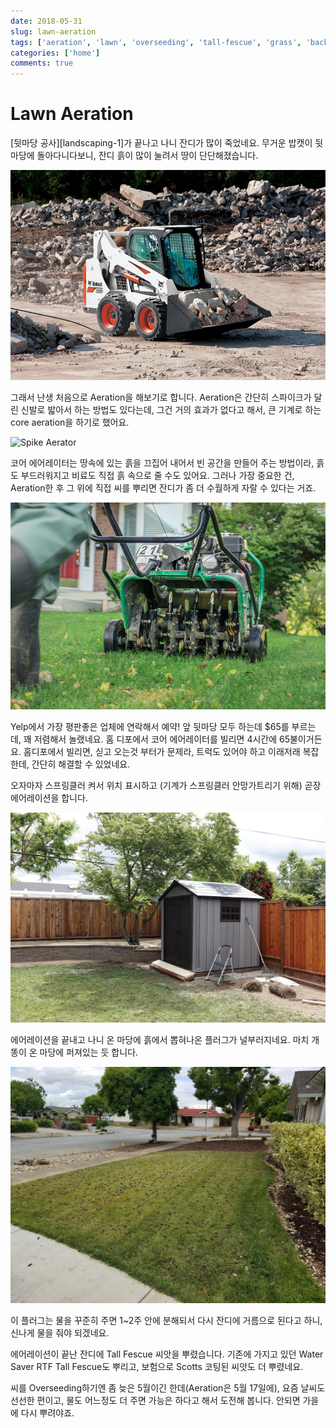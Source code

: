```yaml
---
date: 2018-05-31
slug: lawn-aeration
tags: ['aeration', 'lawn', 'overseeding', 'tall-fescue', 'grass', 'backyard', 'front-yard']
categories: ['home']
comments: true
---
```


# Lawn Aeration

[뒷마당 공사][landscaping-1]가 끝나고 나니 잔디가 많이 죽었네요.
무거운 밥캣이 뒷마당에 돌아다니다보니, 잔디 흙이 많이 눌려서 땅이 단단해졌습니다.

![밥캣 (회사 사진 펌)](/media/blog/lawn-aeration/bobcat-s570-bucket-built-tough_fc_one_col.jpg)

그래서 난생 처음으로 Aeration을 해보기로 합니다.
Aeration은 간단히 스파이크가 달린 신발로 밟아서 하는 방법도 있다는데, 그건 거의 효과가 없다고 해서, 큰 기계로 하는 core aeration을 하기로 했어요.

![Spike Aerator](/media/blog/lawn-aeration/Z2x6FujcpEx_.JPG)

코어 에어레이터는 땅속에 있는 흙을 끄집어 내어서 빈 공간을 만들어 주는 방법이라, 흙도 부드러워지고 비료도 직접 흙 속으로 줄 수도 있어요.
그러나 가장 중요한 건, Aeration한 후 그 위에 직접 씨를 뿌리면 잔디가 좀 더 수월하게 자랄 수 있다는 거죠.

![Core Aerator](/media/blog/lawn-aeration/AERATING2-800x525.png)

Yelp에서 가장 평판좋은 업체에 연락해서 예약! 앞 뒷마당 모두 하는데 $65를 부르는데, 꽤 저렴해서 놀랬네요. 홈 디포에서 코어 에어레이터를 빌리면 4시간에 65불이거든요. 홈디포에서 빌리면, 싣고 오는것 부터가 문제라, 트럭도 있어야 하고 이래저래 복잡한데, 간단히 해결할 수 있었네요.

오자마자 스프링클러 켜서 위치 표시하고 (기계가 스프링클러 안망가트리기 위해) 곧장 에어레이션을 합니다.

![에어레이션](/media/blog/lawn-aeration/DSC07352.JPG)

에어레이션을 끝내고 나니 온 마당에 흙에서 뽑혀나온 플러그가 널부러지네요. 마치 개똥이 온 마당에 퍼져있는 듯 합니다.

![에어레이션 (앞마당)](/media/blog/lawn-aeration/20180516_111748.jpg)

이 플러그는 물을 꾸준히 주면 1~2주 안에 분해되서 다시 잔디에 거름으로 된다고 하니, 신나게 물을 줘야 되겠네요.

에어레이션이 끝난 잔디에 Tall Fescue 씨앗을 뿌렸습니다. 기존에 가지고 있던 Water Saver RTF Tall Fescue도 뿌리고, 보험으로 Scotts 코팅된 씨앗도 더 뿌렸네요.

씨를 Overseeding하기엔 좀 늦은 5월이긴 한데(Aeration은 5월 17일에), 요즘 날씨도 선선한 편이고, 물도 어느정도 더 주면 가능은 하다고 해서 도전해 봅니다. 안되면 가을에 다시 뿌려야죠.